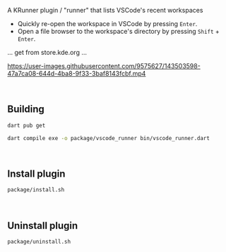 A KRunner plugin / "runner" that lists VSCode's recent workspaces

- Quickly re-open the workspace in VSCode by pressing `Enter`.
- Open a file browser to the workspace's directory by pressing `Shift` + `Enter`.

... get from store.kde.org ...


https://user-images.githubusercontent.com/9575627/143503598-47a7ca08-644d-4ba8-9f33-3baf8143fcbf.mp4


<br>


## Building

```bash
dart pub get
```

```bash
dart compile exe -o package/vscode_runner bin/vscode_runner.dart
```


<br>


## Install plugin

```bash
package/install.sh
```


<br>


## Uninstall plugin

```bash
package/uninstall.sh
```
